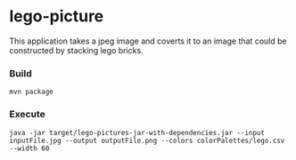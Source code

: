 # lego-picture #

This application takes a jpeg image and coverts it to an image that could be constructed by stacking lego bricks.

### Build ###
    mvn package

### Execute ###
    java -jar target/lego-pictures-jar-with-dependencies.jar --input inputFile.jpg --output outputFile.png --colors colorPalettes/lego.csv --width 60